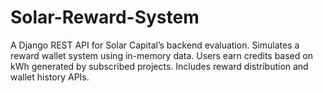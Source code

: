 # Solar-Reward-System
A Django REST API for Solar Capital’s backend evaluation. Simulates a reward wallet system using in-memory data. Users earn credits based on kWh generated by subscribed projects. Includes reward distribution and wallet history APIs. 
